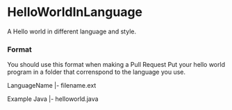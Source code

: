 # HelloWorldInLanguage
A Hello world in different language and style.

### Format
You should use this format when making a Pull Request
Put your hello world program in a folder that correnspond to the language you use.

LanguageName
  |- filename.ext
  
Example
Java
  |- helloworld.java
